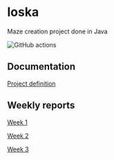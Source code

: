 # loska

Maze creation project done in Java

![GitHub actions](https://github.com/koedi/tira-loska/workflows/Java%20CI%20with%20Gradle/badge.svg)


## Documentation

[Project definition](https://github.com/koedi/tira-loska/blob/main/documentation/definition.md)
[]()
[]()
[]()



## Weekly reports

[Week 1](https://github.com/koedi/tira-loska/blob/main/documentation/week1.md)

[Week 2](https://github.com/koedi/tira-loska/blob/main/documentation/week2.md)

[Week 3](https://github.com/koedi/tira-loska/blob/main/documentation/week3.md)
